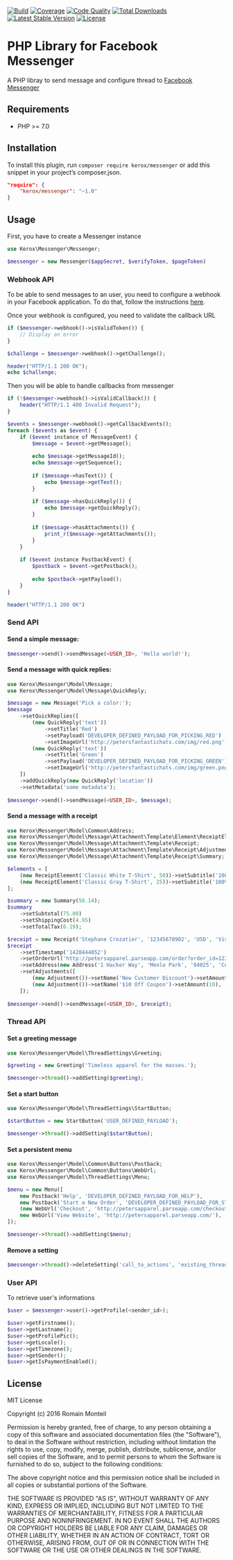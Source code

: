 [![Build](https://img.shields.io/travis/ker0x/messenger.svg?style=flat-square)](https://travis-ci.org/ker0x/messenger)
[![Coverage](https://img.shields.io/scrutinizer/coverage/g/ker0x/messenger.svg?style=flat-square)](https://scrutinizer-ci.com/g/ker0x/messenger/)
[![Code Quality](https://img.shields.io/scrutinizer/g/ker0x/messenger.svg?style=flat-square)](https://scrutinizer-ci.com/g/ker0x/messenger/)
[![Total Downloads](https://img.shields.io/packagist/dt/kerox/messenger.svg?style=flat-square)](https://packagist.org/packages/ker0x/messenger)
[![Latest Stable Version](https://img.shields.io/packagist/v/kerox/messenger.svg?style=flat-square)](https://packagist.org/packages/ker0x/messenger)
[![License](https://img.shields.io/packagist/l/kerox/messenger.svg?style=flat-square)](https://packagist.org/packages/ker0x/messenger)

# PHP Library for Facebook Messenger

A PHP libray to send message and configure thread to [Facebook Messenger](https://www.messenger.com/)

## Requirements

* PHP >= 7.0

## Installation

To install this plugin, run `composer require kerox/messenger` or add this snippet in your project’s composer.json.

```json
"require": {
    "kerox/messenger": "~1.0"
}
```

## Usage

First, you have to create a Messenger instance

```php
use Kerox\Messenger\Messenger;

$messenger = new Messenger($appSecret, $verifyToken, $pageToken)
```

### Webhook API

To be able to send messages to an user, you need to configure a webhook in your Facebook application. To do that, follow the instructions [here](https://developers.facebook.com/docs/messenger-platform/guides/setup). 

Once your webhook is configured, you need to validate the callback URL

```php
if ($messenger->webhook()->isValidToken()) {
    // Display an error
}

$challenge = $messenger->webhook()->getChallenge();

header("HTTP/1.1 200 OK");
echo $challenge;
```

Then you will be able to handle callbacks from messenger
 
```php
if (!$messenger->webhook()->isValidCallback()) {
    header("HTTP/1.1 400 Invalid Request");
}

$events = $messenger->webhook()->getCallbackEvents();
foreach ($events as $event) {
    if ($event instance of MessageEvent) {
        $message = $event->getMessage();
        
        echo $message->getMessageId();
        echo $message->getSequence();
        
        if ($message->hasText()) {
            echo $message->getText();
        }
        
        if ($message->hasQuickReply()) {
            echo $message->getQuickReply();
        }
        
        if ($message->hasAttachments()) {
            print_r($message->getAttachments());
        }
    }
    
    if ($event instance PostbackEvent) {
        $postback = $event->getPostback();
        
        echo $postback->getPayload();
    }
}

header("HTTP/1.1 200 OK")
``` 

### Send API

#### Send a simple message:

```php
$messenger->send()->sendMessage(<USER_ID>, 'Hello world!');
```

#### Send a message with quick replies:

```php
use Kerox\Messenger\Model\Message;
use Kerox\Messenger\Model\Message\QuickReply;

$message = new Message('Pick a color:');
$message
    ->setQuickReplies([
        (new QuickReply('text'))
            ->setTitle('Red')
            ->setPayload('DEVELOPER_DEFINED_PAYLOAD_FOR_PICKING_RED')
            ->setImageUrl('http://petersfantastichats.com/img/red.png'),
        (new QuickReply('text'))
            ->setTitle('Green')
            ->setPayload('DEVELOPER_DEFINED_PAYLOAD_FOR_PICKING_GREEN')
            ->setImageUrl('http://petersfantastichats.com/img/green.png')
    ])
    ->addQuickReply(new QuickReply('location'))
    ->setMetadata('some metadata');
    
$messenger->send()->sendMessage(<USER_ID>, $message);
```

#### Send a message with a receipt

```php
use Kerox\Messenger\Model\Common\Address;
use Kerox\Messenger\Model\Message\Attachment\Template\Element\ReceiptElement;
use Kerox\Messenger\Model\Message\Attachment\Template\Receipt;
use Kerox\Messenger\Model\Message\Attachment\Template\Receipt\Adjustment;
use Kerox\Messenger\Model\Message\Attachment\Template\Receipt\Summary;

$elements = [
    (new ReceiptElement('Classic White T-Shirt', 50))->setSubtitle('100% Soft and Luxurious Cotton')->setQuantity(2)->setCurrency('USD')->setImageUrl('http://petersapparel.parseapp.com/img/whiteshirt.png'),
    (new ReceiptElement('Classic Gray T-Shirt', 25))->setSubtitle('100% Soft and Luxurious Cotton')->setQuantity(1)->setCurrency('USD')->setImageUrl('http://petersapparel.parseapp.com/img/grayshirt.png'),
];

$summary = new Summary(56.14);
$summary
    ->setSubtotal(75.00)
    ->setShippingCost(4.95)
    ->setTotalTax(6.19);

$receipt = new Receipt('Stephane Crozatier', '12345678902', 'USD', 'Visa 2345', $elements, $summary);
$receipt
    ->setTimestamp('1428444852')
    ->setOrderUrl('http://petersapparel.parseapp.com/order?order_id=123456')
    ->setAddress(new Address('1 Hacker Way', 'Menlo Park', '94025', 'CA', 'US'))
    ->setAdjustments([
        (new Adjustment())->setName('New Customer Discount')->setAmount(20),
        (new Adjustment())->setName('$10 Off Coupon')->setAmount(10),
    ]);
            
$messenger->send()->sendMessage(<USER_ID>, $receipt);
```

### Thread API

#### Set a greeting message

```php
use Kerox\Messenger\Model\ThreadSettings\Greeting;

$greeting = new Greeting('Timeless apparel for the masses.');

$messenger->thread()->addSetting($greeting);
```

#### Set a start button

```php
use Kerox\Messenger\Model\ThreadSettings\StartButton;

$startButton = new StartButton('USER_DEFINED_PAYLOAD');

$messenger->thread()->addSetting($startButton);
```

#### Set a persistent menu

```php
use Kerox\Messenger\Model\Common\Buttons\Postback;
use Kerox\Messenger\Model\Common\Buttons\WebUrl;
use Kerox\Messenger\Model\ThreadSettings\Menu;

$menu = new Menu([
    new Postback('Help', 'DEVELOPER_DEFINED_PAYLOAD_FOR_HELP'),
    new Postback('Start a New Order', 'DEVELOPER_DEFINED_PAYLOAD_FOR_START_ORDER'),
    (new WebUrl('Checkout', 'http://petersapparel.parseapp.com/checkout'))->setWebviewHeightRatio(WebUrl::RATIO_TYPE_FULL)->setMessengerExtension(true),
    new WebUrl('View Website', 'http://petersapparel.parseapp.com/'),
]);

$messenger->thread()->addSetting($menu);
```

#### Remove a setting

```php
$messenger->thread()->deleteSetting('call_to_actions', 'existing_thread');
```

### User API

To retrieve user's informations

```php
$user = $messenger->user()->getProfile(<sender_id>);

$user->getFirstname();
$user->getLastname();
$user->getProfilePic();
$user->getLocale();
$user->getTimezone();
$user->getGender();
$user->getIsPaymentEnabled();
```

## License

MIT License

Copyright (c) 2016 Romain Monteil

Permission is hereby granted, free of charge, to any person obtaining a copy
of this software and associated documentation files (the "Software"), to deal
in the Software without restriction, including without limitation the rights
to use, copy, modify, merge, publish, distribute, sublicense, and/or sell
copies of the Software, and to permit persons to whom the Software is
furnished to do so, subject to the following conditions:

The above copyright notice and this permission notice shall be included in all
copies or substantial portions of the Software.

THE SOFTWARE IS PROVIDED "AS IS", WITHOUT WARRANTY OF ANY KIND, EXPRESS OR
IMPLIED, INCLUDING BUT NOT LIMITED TO THE WARRANTIES OF MERCHANTABILITY,
FITNESS FOR A PARTICULAR PURPOSE AND NONINFRINGEMENT. IN NO EVENT SHALL THE
AUTHORS OR COPYRIGHT HOLDERS BE LIABLE FOR ANY CLAIM, DAMAGES OR OTHER
LIABILITY, WHETHER IN AN ACTION OF CONTRACT, TORT OR OTHERWISE, ARISING FROM,
OUT OF OR IN CONNECTION WITH THE SOFTWARE OR THE USE OR OTHER DEALINGS IN THE
SOFTWARE.